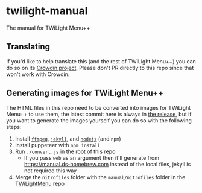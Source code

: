 # twilight-manual
The manual for TWiLight Menu++


## Translating
If you'd like to help translate this (and the rest of TWiLight Menu++) you can do so on its [Crowdin project](https://crowdin.com/project/TwilightMenu). Please don't PR directly to this repo since that won't work with Crowdin.

## Generating images for TWiLight Menu++
The HTML files in this repo need to be converted into images for TWiLight Menu++ to use them, the latest commit here is always in [the release](https://github.com/DS-Homebrew/twilight-manual/releases/tag/pages), but if you want to generate the images yourself you can do so with the following steps:
1. Install [`ffmpeg`](https://ffmpeg.org), [`jekyll`](https://jekyllrb.com), and [`nodejs`](https://nodejs.org/en/) (and `npm`)
1. Install puppeteer with `npm install`
1. Run `./convert.js` in the root of this repo
   - If you pass `web` as an argument then it'll generate from https://manual.ds-homebrew.com instead of the local files, jekyll is not required this way
1. Merge the `nitrofiles` folder with the `manual/nitrofiles` folder in the [TWiLightMenu](https://github.com/DS-Homebrew/TWiLightMenu) repo
